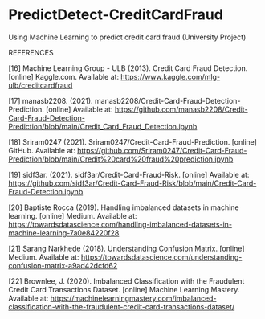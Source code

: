 # PredictDetect-CreditCardFraud
Using Machine Learning to predict credit card fraud (University Project)

REFERENCES

[16] Machine Learning Group - ULB (2013). Credit Card Fraud Detection. [online] Kaggle.com. Available at: https://www.kaggle.com/mlg-ulb/creditcardfraud

[17]  manasb2208. (2021). manasb2208/Credit-Card-Fraud-Detection-Prediction. [online] Available at: https://github.com/manasb2208/Credit-Card-Fraud-Detection-Prediction/blob/main/Credit_Card_Fraud_Detection.ipynb

[18] Sriram0247 (2021). Sriram0247/Credit-Card-Fraud-Prediction. [online] GitHub. Available at: https://github.com/Sriram0247/Credit-Card-Fraud-Prediction/blob/main/Credit%20card%20fraud%20prediction.ipynb

[19] sidf3ar. (2021). sidf3ar/Credit-Card-Fraud-Risk. [online] Available at: https://github.com/sidf3ar/Credit-Card-Fraud-Risk/blob/main/Credit-Card-Fraud-Detection.ipynb

[20] Baptiste Rocca (2019). Handling imbalanced datasets in machine learning. [online] Medium. Available at: https://towardsdatascience.com/handling-imbalanced-datasets-in-machine-learning-7a0e84220f28

[21] Sarang Narkhede (2018). Understanding Confusion Matrix. [online] Medium. Available at: https://towardsdatascience.com/understanding-confusion-matrix-a9ad42dcfd62

[22] Brownlee, J. (2020). Imbalanced Classification with the Fraudulent Credit Card Transactions Dataset. [online] Machine Learning Mastery. Available at: https://machinelearningmastery.com/imbalanced-classification-with-the-fraudulent-credit-card-transactions-dataset/
